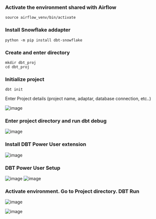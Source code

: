 ### Activate the environment shared with Airflow
```
source airflow_venv/bin/activate
```


### Install Snowflake addapter
```
python -m pip install dbt-snowflake
```

### Create and enter directory
```
mkdir dbt_proj
cd dbt_proj
```

### Initialize project
```
dbt init
```

Enter Project details (project name, adaptar, database connection, etc..)

![image](https://github.com/user-attachments/assets/689923b7-1a5a-4258-a3ce-2b0c049798cb)


### Enter project directory and run dbt debug

![image](https://github.com/user-attachments/assets/c3d4de61-26cf-4d6c-886c-9a54765f1e31)


### Install DBT Power User extension

![image](https://github.com/user-attachments/assets/ad1fef3d-b5d9-4d49-8fb6-0e8d009c82c0)

### DBT Power User  Setup

![image](https://github.com/user-attachments/assets/d7ce05be-a221-4b9d-800a-6bbc3895ced6)
![image](https://github.com/user-attachments/assets/16027e33-e11e-4ccf-b554-77ee0bf5b8ad)

### Activate environment. Go to Project directory. DBT Run

![image](https://github.com/user-attachments/assets/c2b03907-76e9-40ef-9ee6-9eb084065c6c)

![image](https://github.com/user-attachments/assets/1720f75f-b9ee-4b12-baa1-77145a0b1542)



